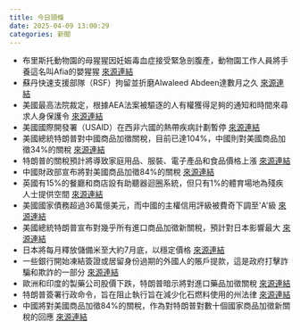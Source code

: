 ```yaml
---
title: 今日頭條
date: 2025-04-09 13:00:29
categories: 新聞            
---
```

- 布里斯托動物園的母猩猩因妊娠毒血症接受緊急剖腹產，動物園工作人員將手養這名叫Afia的嬰猩猩 [來源連結](https://www.theguardian.com/lifeandstyle/2025/apr/09/a-moment-that-changed-me-i-brought-a-baby-gorilla-home-and-learned-so-much-about-being-a-parent)
- 蘇丹快速支援部隊（RSF）拘留並折磨Alwaleed Abdeen達數月之久 [來源連結](https://www.theguardian.com/global-development/2025/apr/09/video-of-rescued-man-alwaleed-abdeen-horror-of-rsf-sudan-torture-camps)
- 美國最高法院裁定，根據AEA法案被驅逐的人有權獲得足夠的通知和時間來尋求人身保護令 [來源連結](https://www.theguardian.com/us-news/2025/apr/09/supreme-court-trump-deportations)
- 美國國際開發署（USAID）在西非六國的熱帶疾病計劃暫停 [來源連結](https://www.theguardian.com/global-development/2025/apr/09/despair-as-cuts-halt-progress-on-neglected-tropical-diseases-usaid)
- 美國總統特朗普對中國商品加徵關稅，目前已達104%，中國則對美國商品加徵34%的關稅 [來源連結](https://www.theguardian.com/world/2025/apr/09/china-unlikely-to-blink-first-as-trumps-trade-war-enters-uncharted-new-territory)
- 特朗普的關稅預計將導致家庭用品、服裝、電子產品和食品價格上漲 [來源連結](https://www.theguardian.com/us-news/2025/apr/09/florida-trump-tariffs)
- 中國財政部宣布將對美國商品加徵84%的關稅 [來源連結](https://www.theguardian.com/business/live/2025/apr/09/stock-share-markets-us-china-trade-trump-tariffs-business-news-live-updates)
- 英國有15%的餐廳和商店設有助聽器迴圈系統，但只有1%的體育場地為殘疾人士提供空間 [來源連結](https://www.theguardian.com/world/2025/apr/09/im-still-sick-im-still-disabled-but-im-proud-of-my-body-frances-ryans-manifesto-for-disabled-women)
- 美國國家債務超過36萬億美元，而中國的主權信用評級被費奇下調至'A'級 [來源連結](https://asiatimes.com/2025/04/neither-us-nor-china-ready-for-once-in-a-lifetime-trade-war/)
- 美國總統特朗普宣布對幾乎所有進口商品加徵新關稅，預計對日本影響最大 [來源連結](https://www.japantimes.co.jp/business/2025/04/09/markets/us-japan-reciprocal-tariffs-take-effect/)
- 日本將每月釋放儲備米至大約7月底，以穩定價格 [來源連結](https://www.japantimes.co.jp/news/2025/04/09/japan/monthly-release-stockpile-rice/)
- 一些銀行開始凍結簽證或居留身份過期的外國人的賬戶提款，這是政府打擊詐騙和欺詐的一部分 [來源連結](https://www.japantimes.co.jp/news/2025/04/09/japan/society/bank-accounts-expired-visas/)
- 歐洲和印度的製藥公司股價下跌，特朗普暗示將對進口藥品加徵關稅 [來源連結](https://www.theguardian.com/business/2025/apr/09/eu-drug-firms-warn-of-exodus-to-us-as-trump-threatens-import-tariffs)
- 特朗普簽署行政命令，旨在阻止執行旨在減少化石燃料使用的州法律 [來源連結](https://www.theguardian.com/us-news/live/2025/apr/09/donald-trump-tariffs-full-effect-executive-orders-coal-us-politics-latest-updates-news)
- 中國將對美國商品加徵84%的關稅，作為對特朗普對數十個國家商品加徵新關稅的回應 [來源連結](https://www.theguardian.com/business/2025/apr/09/donald-trump-unleashes-new-wave-of-tariffs-against-dozens-of-countries-china)



